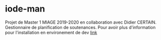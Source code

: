 # iode-man
Projet de Master 1 MIAGE 2019-2020 en collaboration avec Didier CERTAIN. Gestionnaire de planification de soutenances.
Pour avoir plus d'information pour l'installation en environement de dev [link](https://github.com/ws-palone/possi/blob/master/iodeman/README.md)
